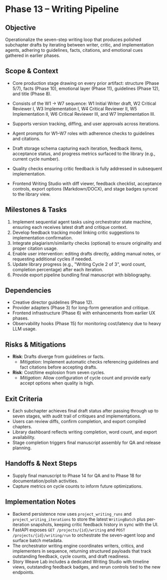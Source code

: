 # Phase 13 – Writing Pipeline

## Objective
Operationalize the seven-step writing loop that produces polished subchapter drafts by iterating between writer, critic, and implementation agents, adhering to guidelines, facts, citations, and emotional cues gathered in earlier phases.

## Scope & Context
- Core production stage drawing on every prior artifact: structure (Phase 5/7), facts (Phase 10), emotional layer (Phase 11), guidelines (Phase 12), and title (Phase 8).
- Consists of the W1 → W7 sequence: W1 Initial Writer draft, W2 Critical Reviewer I, W3 Implementation I, W4 Critical Reviewer II, W5 Implementation II, W6 Critical Reviewer III, and W7 Implementation III.
- Supports version tracking, diffing, and user approvals across iterations.

- Agent prompts for W1–W7 roles with adherence checks to guidelines and citations.
- Draft storage schema capturing each iteration, feedback items, acceptance status, and progress metrics surfaced to the library (e.g., current cycle number).
- Quality checks ensuring critic feedback is fully addressed in subsequent implementation.
- Frontend Writing Studio with diff viewer, feedback checklist, acceptance controls, export options (Markdown/DOCX), and stage badges synced to the library view.

## Milestones & Tasks
1. Implement sequential agent tasks using orchestrator state machine, ensuring each receives latest draft and critique context.
2. Develop feedback tracking model linking critic suggestions to implementation confirmation.
3. Integrate plagiarism/similarity checks (optional) to ensure originality and proper citation usage.
4. Enable user intervention: editing drafts directly, adding manual notes, or requesting additional cycles if needed.
5. Update library progress (e.g., "Writing Cycle 2 of 3", word count, completion percentage) after each iteration.
6. Provide export pipeline bundling final manuscript with bibliography.

## Dependencies
- Creative director guidelines (Phase 12).
- Provider adapters (Phase 3) for long-form generation and critique.
- Frontend infrastructure (Phase 6) with enhancements from earlier UX phases.
- Observability hooks (Phase 15) for monitoring cost/latency due to heavy LLM usage.

## Risks & Mitigations
- **Risk**: Drafts diverge from guidelines or facts.
  - *Mitigation*: Implement automatic checks referencing guidelines and fact citations before accepting drafts.
- **Risk**: Cost/time explosion from seven cycles.
  - *Mitigation*: Allow configuration of cycle count and provide early accept options when quality is high.

## Exit Criteria
- Each subchapter achieves final draft status after passing through up to seven stages, with audit trail of critiques and implementations.
- Users can review diffs, confirm completion, and export compiled chapters.
- Library dashboard reflects writing completion, word count, and export availability.
- Stage completion triggers final manuscript assembly for QA and release planning.

## Handoffs & Next Steps
- Supply final manuscript to Phase 14 for QA and to Phase 18 for documentation/polish activities.
- Capture metrics on cycle counts to inform future optimizations.

## Implementation Notes
- Backend persistence now uses `project_writing_runs` and `project_writing_iterations` to store the latest `WritingBatch` plus per-iteration snapshots, keeping critic feedback history in sync with the UI.
- FastAPI exposes `GET /projects/{id}/writing` and `POST /projects/{id}/writing/run` to orchestrate the seven-agent loop and surface batch metadata.
- The orchestrator writing engine coordinates writers, critics, and implementers in sequence, returning structured payloads that track outstanding feedback, cycle counts, and draft readiness.
- Story Weave Lab includes a dedicated Writing Studio with timeline views, outstanding feedback badges, and rerun controls tied to the new endpoints.
